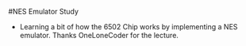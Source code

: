 #NES Emulator Study
- Learning a bit of how the 6502 Chip works by implementing a NES emulator.
Thanks OneLoneCoder for the lecture.
